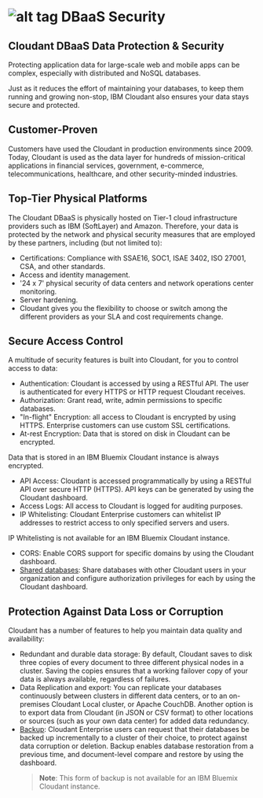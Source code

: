 # ![alt tag](images/guide_icon.png) DBaaS Security

## Cloudant DBaaS Data Protection & Security

Protecting application data for large-scale web and mobile apps can be complex,
especially with distributed and NoSQL databases.

Just as it reduces the effort of maintaining your databases,
to keep them running and growing non-stop,
IBM Cloudant also ensures your data stays secure and protected.

## Customer-Proven

Customers have used the Cloudant in production environments since 2009.
Today,
Cloudant is used as the data layer
for hundreds of mission-critical applications in financial services,
government,
e-commerce,
telecommunications,
healthcare,
and other security-minded industries.

## Top-Tier Physical Platforms

The Cloudant DBaaS is
physically hosted on Tier-1 cloud infrastructure providers such as
IBM (SoftLayer) and Amazon.
Therefore,
your data is protected by the network and physical security measures that are employed by these partners,
including (but not limited to):

-   Certifications: Compliance with SSAE16,
    SOC1,
    ISAE 3402,
    ISO 27001,
    CSA,
    and other standards.
-   Access and identity management.
-   '24 x 7' physical security of data centers and network operations center monitoring.
-   Server hardening.
-   Cloudant gives you the flexibility to
    choose or switch among the different providers
    as your SLA and cost requirements change.

## Secure Access Control

A multitude of security features is built into
Cloudant,
for you to control access to data:

-	Authentication: Cloudant is accessed
    by using a RESTful API.
    The user is authenticated for every HTTPS or HTTP request
    Cloudant receives.
-	Authorization: Grant read,
    write,
    admin permissions to specific databases.
-	"In-flight" Encryption: all access to
    Cloudant is encrypted by using HTTPS.
    Enterprise customers can use custom SSL certifications.
-	At-rest Encryption: Data that is stored on disk in
    Cloudant can be encrypted.

<aside class="warning" role="complementary" aria-label="dataencrypted">Data that is stored in an IBM Bluemix Cloudant instance is always encrypted.</aside> 

-	API Access: Cloudant is accessed programmatically
    by using a RESTful API over secure HTTP (HTTPS).
    API keys can be generated by using
    the Cloudant dashboard.
-	Access Logs: All access to Cloudant
    is logged for auditing purposes.
-	IP Whitelisting: Cloudant Enterprise customers
    can whitelist IP addresses to restrict access to only specified servers and users.

<aside class="warning" role="complementary" aria-label="ipwhitelisting">IP Whitelisting is not available for an IBM Bluemix Cloudant instance.</aside> 

-	CORS: Enable CORS support for specific domains by using the
    Cloudant dashboard.
-	[Shared databases](https://cloudant.com/blog/shared-databases-faq/): Share
    databases with other Cloudant users in
    your organization and configure authorization privileges for each by using
    the Cloudant dashboard.

## Protection Against Data Loss or Corruption

Cloudant has a number of features
to help you maintain data quality and availability:

-	Redundant and durable data storage: By default,
    Cloudant saves to disk three copies
    of every document to three different physical nodes in a cluster.
    Saving the copies ensures that a working failover copy of your data
    is always available,
    regardless of failures.
-	Data Replication and export: You can replicate your databases continuously
    between clusters in different data centers,
    or to an on-premises Cloudant Local cluster,
    or Apache CouchDB.
    Another option is to export data from
    Cloudant (in JSON or CSV format)
    to other locations or sources (such as your own data center)
    for added data redundancy.
-	[Backup](backup-guide.html): Cloudant
    Enterprise users can request that their databases be
    backed up incrementally to a cluster of their choice,
    to protect against data corruption or deletion.
    Backup enables database restoration from a previous time,
    and document-level compare and restore by using the dashboard.
    >   **Note**: This form of backup is not available for an IBM Bluemix Cloudant instance.
